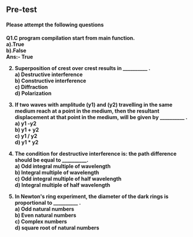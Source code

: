 ## <b> Pre-test
#### Please attempt the following questions

Q1.C program compilation start from main function.<br>
<b>a).True<br></b>
   b).False<br>
   Ans:- True

2) Superposition of crest over crest results in __________ .<br>
a) Destructive interference<br>
<b> b) Constructive interference<br></b>
c) Diffraction<br>
d) Polarization<br>

3) If two waves with amplitude (y1) and (y2) travelling in the same medium reach at a point in the medium, then the resultant displacement at that point in the medium, will be given by __________ .<br>
a) y1 -y2<br>
<b>b) y1 + y2<br></b>
c) y1 / y2<br>
d) y1 * y2<br>

4) The condition for destructive interference is: the path difference should be equal to __________. <br>
<b>a) Odd integral multiple of wavelength<br></b>
b) Integral multiple of wavelength<br>
c) Odd integral multiple of half wavelength<br>
d) Integral multiple of half wavelength<br>

5) In Newton's ring experiment, the diameter of the dark rings is proportional to __________ .<br>
a) Odd natural numbers<br>
b) Even natural numbers<br>
c) Complex numbers<br>
<b>d) square root of natural numbers<br></b>
